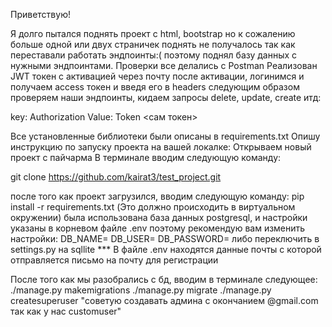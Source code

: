 Приветствую!

Я долго пытался поднять проект с html, bootstrap но к сожалению больше
одной или двух страничек поднять не получалось так как переставали работать эндпоинты:(
поэтому поднял базу данных с нужными эндпоинтами. Проверки все делались с Postman
Реализован JWT токен с активацией через почту
после активации, логинимся и получаем access токен
и введя его в headers следующим образом проверяем наши эндпоинты, кидаем запросы delete, update, create итд: 

key: Authorization Value: Token <сам токен>

Все установленные библиотеки были описаны в requirements.txt
Опишу инструкцию по запуску проекта на вашей локалке:
Открываем новый проект с пайчарма
В терминале вводим следующую команду:

git clone https://github.com/kairat3/test_project.git

после того как проект загрузился, вводим следующую команду:
pip install -r requirements.txt
(Это должно происходить в виртуальном окружении)
была использована база данных postgresql, и настройки указаны в корневом файле .env
поэтому рекомендую вам изменить настройки:
DB_NAME=
DB_USER=
DB_PASSWORD=
либо переключить в settings.py на sqllite
*** В файле .env находятся данные почты с которой отправляется письмо на почту для регистрации

После того как мы разобрались с бд, вводим в терминале следующее:
./manage.py makemigrations
./manage.py migrate
./manage.py createsuperuser   "советую создавать админа с окончанием @gmail.com так как у нас customuser"

